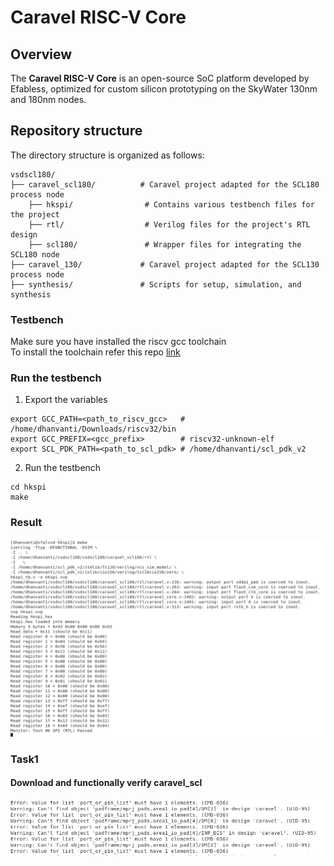 # Caravel RISC-V Core

## Overview

The **Caravel RISC-V Core** is an open-source SoC platform developed by Efabless, optimized for custom silicon prototyping on the SkyWater 130nm and 180nm nodes. 

## Repository structure
The directory structure is organized as follows:


```
vsdscl180/
├── caravel_scl180/          # Caravel project adapted for the SCL180 process node
    ├── hkspi/                # Contains various testbench files for the project
    ├── rtl/                  # Verilog files for the project's RTL design
    ├── scl180/               # Wrapper files for integrating the SCL180 node
├── caravel_130/             # Caravel project adapted for the SCL130 process node
├── synthesis/               # Scripts for setup, simulation, and synthesis
```

### Testbench 
Make sure you have installed the riscv gcc toolchain\
To install the toolchain refer this repo [link](https://github.com/stnolting/riscv-gcc-prebuilt/releases/tag/rv32e-231223)

### Run the testbench 

1. Export the variables
```
export GCC_PATH=<path_to_riscv_gcc>   # /home/dhanvanti/Downloads/riscv32/bin
export GCC_PREFIX=<gcc_prefix>        # riscv32-unknown-elf
export SCL_PDK_PATH=<path_to_scl_pdk> # /home/dhanvanti/scl_pdk_v2
```
2. Run the testbench
```
cd hkspi
make
```

### Result

![images](../images/caraval/make.png)

### Task1
#### Download and functionally verify caravel_scl

![image](../images/caraval/clkerror.png)
